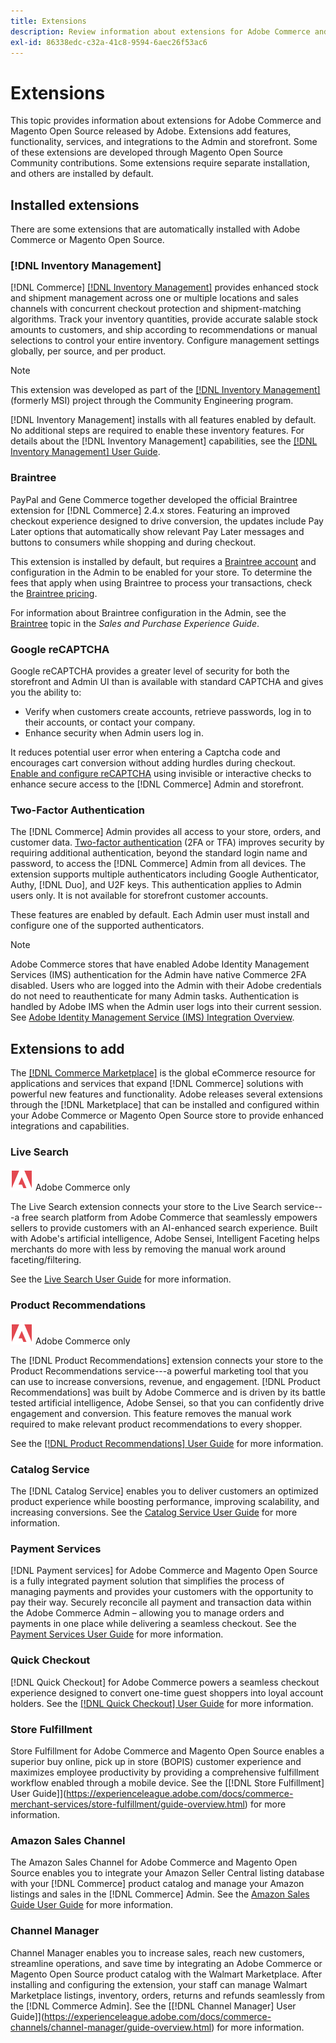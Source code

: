 ```yaml
---
title: Extensions
description: Review information about extensions for Adobe Commerce and Magento Open Source released by Adobe.
exl-id: 86338edc-c32a-41c8-9594-6aec26f53ac6
---
```

# Extensions

This topic provides information about extensions for Adobe Commerce and Magento Open Source released by Adobe. Extensions add features, functionality, services, and integrations to the Admin and storefront. Some of these extensions are developed through Magento Open Source Community contributions. Some extensions require separate installation, and others are installed by default.

## Installed extensions

There are some extensions that are automatically installed with Adobe Commerce or Magento Open Source.

### [!DNL Inventory Management]

[!DNL Commerce] [[!DNL Inventory Management]](../inventory-management/introduction.md) provides enhanced stock and shipment management across one or multiple locations and sales channels with concurrent checkout protection and shipment-matching algorithms. Track your inventory quantities, provide accurate salable stock amounts to customers, and ship according to recommendations or manual selections to control your entire inventory. Configure management settings globally, per source, and per product.

>[!NOTE]
>
>This extension was developed as part of the [[!DNL Inventory Management]](https://github.com/magento/inventory) (formerly MSI) project through the Community Engineering program.

[!DNL Inventory Management] installs with all features enabled by default. No additional steps are required to enable these inventory features. For details about the [!DNL Inventory Management] capabilities, see the [[!DNL Inventory Management] User Guide](../inventory-management/guide-overview.md).

### Braintree

PayPal and Gene Commerce together developed the official Braintree extension for [!DNL Commerce] 2.4.x stores. Featuring an improved checkout experience designed to drive conversion, the updates include Pay Later options that automatically show relevant Pay Later messages and buttons to consumers while shopping and during checkout. 

This extension is installed by default, but requires a [Braintree account](https://signups.braintreepayments.com/) and configuration in the Admin to be enabled for your store. To determine the fees that apply when using Braintree to process your transactions, check the [Braintree pricing](https://www.braintreepayments.com/braintree-pricing).

For information about Braintree configuration in the Admin, see the [Braintree](../stores-purchase/braintree.md) topic in the _Sales and Purchase Experience Guide_.

### Google reCAPTCHA

Google reCAPTCHA provides a greater level of security for both the storefront and Admin UI than is available with standard CAPTCHA and gives you the ability to:

- Verify when customers create accounts, retrieve passwords, log in to their accounts, or contact your company.
- Enhance security when Admin users log in.

It reduces potential user error when entering a Captcha code and encourages cart conversion without adding hurdles during checkout. [Enable and configure reCAPTCHA](https://docs.magento.com/user-guide/stores/security-google-recaptcha.html) using invisible or interactive checks to enhance secure access to the [!DNL Commerce] Admin and storefront.

### Two-Factor Authentication

The [!DNL Commerce] Admin provides all access to your store, orders, and customer data. [Two-factor authentication](https://docs.magento.com/user-guide/stores/security-two-factor-authentication.html) (2FA or TFA) improves security by requiring additional authentication, beyond the standard login name and password, to access the [!DNL Commerce] Admin from all devices. The extension supports multiple authenticators including Google Authenticator, Authy, [!DNL Duo], and U2F keys. This authentication applies to Admin users only. It is not available for storefront customer accounts.

These features are enabled by default. Each Admin user must install and configure one of the supported authenticators.

>[!NOTE]
>
>Adobe Commerce stores that have enabled Adobe Identity Management Services (IMS) authentication for the Admin have native Commerce 2FA disabled. Users who are logged into the Admin with their Adobe credentials do not need to reauthenticate for many Admin tasks. Authentication is handled by Adobe IMS when the Admin user logs into their current session. See [Adobe Identity Management Service (IMS) Integration Overview](./adobe-ims-integration-overview.md).

## Extensions to add

The [[!DNL Commerce Marketplace]](https://marketplace.magento.com/) is the global eCommerce resource for applications and services that expand [!DNL Commerce] solutions with powerful new features and functionality. Adobe releases several extensions through the [!DNL Marketplace] that can be installed and configured within your Adobe Commerce or Magento Open Source store to provide enhanced integrations and capabilities.

### Live Search

![Adobe Commerce](../assets/adobe-logo.svg) Adobe Commerce only

The Live Search extension connects your store to the Live Search service---a free search platform from Adobe Commerce that seamlessly empowers sellers to provide customers with an AI-enhanced search experience. Built with Adobe's artificial intelligence, Adobe Sensei, Intelligent Faceting helps merchants do more with less by removing the manual work around faceting/filtering.

See the [Live Search User Guide](https://experienceleague.adobe.com/docs/commerce-merchant-services/live-search/guide-overview.html) for more information.

### Product Recommendations

![Adobe Commerce](../assets/adobe-logo.svg) Adobe Commerce only

The [!DNL Product Recommendations] extension connects your store to the Product Recommendations service---a powerful marketing tool that you can use to increase conversions, revenue, and engagement. [!DNL Product Recommendations] was built by Adobe Commerce and is driven by its battle tested artificial intelligence, Adobe Sensei, so that you can confidently drive engagement and conversion. This feature removes the manual work required to make relevant product recommendations to every shopper. 

See the [[!DNL Product Recommendations] User Guide](https://experienceleague.adobe.com/docs/commerce-merchant-services/product-recommendations/guide-overview.html?lang=en) for more information.

### Catalog Service

The [!DNL Catalog Service] enables you to deliver customers an optimized product experience while boosting performance, improving scalability, and increasing conversions. See the [Catalog Service User Guide](https://experienceleague.adobe.com/docs/commerce-merchant-services/catalog-service/guide-overview.html) for more information.

### Payment Services

[!DNL Payment services] for Adobe Commerce and Magento Open Source is a fully integrated payment solution that simplifies the process of managing payments and provides your customers with the opportunity to pay their way. Securely reconcile all payment and transaction data within the Adobe Commerce Admin – allowing you to manage orders and payments in one place while delivering a seamless checkout. See the [Payment Services User Guide](https://experienceleague.adobe.com/docs/commerce-merchant-services/payment-services/guide-overview.html) for more information.

### Quick Checkout

[!DNL Quick Checkout] for Adobe Commerce powers a seamless checkout experience designed to convert one-time guest shoppers into loyal account holders. 
See the [[!DNL Quick Checkout] User Guide](https://experienceleague.adobe.com/docs/commerce-merchant-services/quick-checkout/overview.html) for more information.

### Store Fulfillment 

Store Fulfillment for Adobe Commerce and Magento Open Source enables a superior buy online, pick up in store (BOPIS) customer experience and maximizes employee productivity by providing a comprehensive fulfillment workflow enabled through a mobile device. See the [[!DNL Store Fulfillment] User Guide]](https://experienceleague.adobe.com/docs/commerce-merchant-services/store-fulfillment/guide-overview.html) for more information.  

### Amazon Sales Channel

The Amazon Sales Channel for Adobe Commerce and Magento Open Source enables you to integrate your Amazon Seller Central listing database with your [!DNL Commerce] product catalog and manage your Amazon listings and sales in the [!DNL Commerce] Admin. See the [Amazon Sales Guide User Guide](https://experienceleague.adobe.com/docs/commerce-channels/amazon/guide-overview.html) for more information.

### Channel Manager

Channel Manager enables you to increase sales, reach new customers, streamline operations, and save time by integrating an Adobe Commerce or Magento Open Source product catalog with the Walmart Marketplace. After installing and configuring the extension, your staff can manage Walmart Marketplace listings, inventory, orders, returns and refunds seamlessly from the [!DNL Commerce Admin]. See the [[!DNL Channel Manager] User Guide]](https://experienceleague.adobe.com/docs/commerce-channels/channel-manager/guide-overview.html) for more information.
